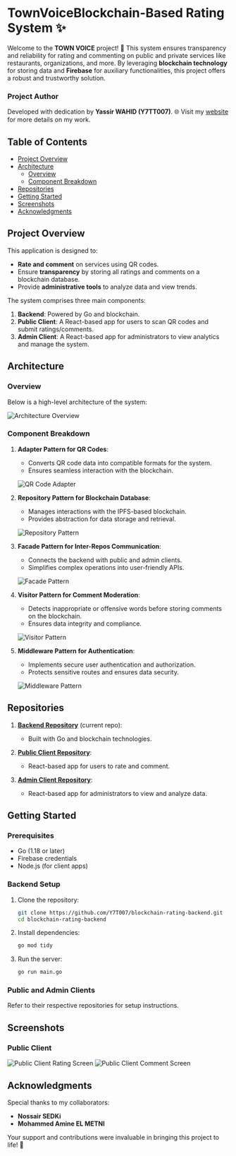 # **TownVoice**Blockchain-Based Rating System ✨

Welcome to the **TOWN VOICE** project! 🚀 This system ensures transparency and reliability for rating and commenting on public and private services like restaurants, organizations, and more. By leveraging **blockchain technology** for storing data and **Firebase** for auxiliary functionalities, this project offers a robust and trustworthy solution. 

### Project Author
Developed with dedication by **Yassir WAHID (Y7TT007)**. 🌐 Visit my [website](https://ywahid.eu) for more details on my work.

## Table of Contents
- [Project Overview](#project-overview)
- [Architecture](#architecture)
  - [Overview](#overview)
  - [Component Breakdown](#component-breakdown)
- [Repositories](#repositories)
- [Getting Started](#getting-started)
- [Screenshots](#screenshots)
- [Acknowledgments](#acknowledgments)

## Project Overview
This application is designed to:
- **Rate and comment** on services using QR codes.
- Ensure **transparency** by storing all ratings and comments on a blockchain database.
- Provide **administrative tools** to analyze data and view trends.

The system comprises three main components:
1. **Backend**: Powered by Go and blockchain.
2. **Public Client**: A React-based app for users to scan QR codes and submit ratings/comments.
3. **Admin Client**: A React-based app for administrators to view analytics and manage the system.

## Architecture
### Overview
Below is a high-level architecture of the system:

![Architecture Overview](preview/architecture_overview.png)

### Component Breakdown
1. **Adapter Pattern for QR Codes**:
   - Converts QR code data into compatible formats for the system.
   - Ensures seamless interaction with the blockchain.
   
   ![QR Code Adapter](preview/qr_code_adapter.png)

2. **Repository Pattern for Blockchain Database**:
   - Manages interactions with the IPFS-based blockchain.
   - Provides abstraction for data storage and retrieval.

   ![Repository Pattern](preview/repository_pattern.png)

3. **Facade Pattern for Inter-Repos Communication**:
   - Connects the backend with public and admin clients.
   - Simplifies complex operations into user-friendly APIs.

   ![Facade Pattern](preview/facade_pattern.png)

4. **Visitor Pattern for Comment Moderation**:
   - Detects inappropriate or offensive words before storing comments on the blockchain.
   - Ensures data integrity and compliance.

   ![Visitor Pattern](preview/visitor_pattern.png)

5. **Middleware Pattern for Authentication**:
   - Implements secure user authentication and authorization.
   - Protects sensitive routes and ensures data security.

   ![Middleware Pattern](preview/middleware_pattern.png)

## Repositories
1. **[Backend Repository](https://github.com/Y7T007/TownVoice)** (current repo):
   - Built with Go and blockchain technologies.

2. **[Public Client Repository](https://github.com/Y7T007/TownVoiceFrontEnd)**:
   - React-based app for users to rate and comment.

3. **[Admin Client Repository](https://github.com/Y7T007/TownVoice-Dashboard-Entreprise)**:
   - React-based app for administrators to view and analyze data.

## Getting Started
### Prerequisites
- Go (1.18 or later)
- Firebase credentials
- Node.js (for client apps)

### Backend Setup
1. Clone the repository:
   ```bash
   git clone https://github.com/Y7T007/blockchain-rating-backend.git
   cd blockchain-rating-backend
   ```
2. Install dependencies:
   ```bash
   go mod tidy
   ```
3. Run the server:
   ```bash
   go run main.go
   ```

### Public and Admin Clients
Refer to their respective repositories for setup instructions.

## Screenshots
### Public Client

![Public Client Rating Screen](preview/public_client_rating_screen.png) ![Public Client Comment Screen](preview/public_client_comment_screen.png)


## Acknowledgments
Special thanks to my collaborators:
- **Nossair SEDKi**
- **Mohammed Amine EL METNI**

Your support and contributions were invaluable in bringing this project to life! 🙌
